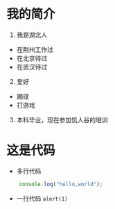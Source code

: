 # 我的简介

 1. 我是湖北人
  * 在荆州工作过
  * 在北京待过
  * 在武汉待过
 2. 爱好
  * 踢球
  * 打游戏

 3. 本科毕业，现在参加饥人谷的培训

# 这是代码

- 多行代码
```javascript
    console.log("hello,world");
```
- 一行代码
`alert(1)`


